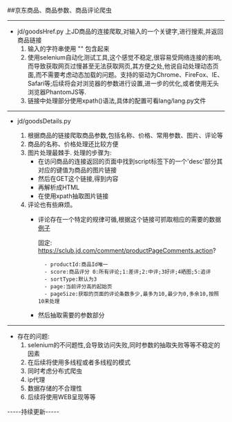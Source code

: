 ##京东商品、商品参数、商品评论爬虫

---
- jd/goodsHref.py 上JD商品的连接爬取,对输入的一个关键字,进行搜索,并返回商品链接
	1. 输入的字符串使用  "" 包含起来
	2. 使用selenium自动化测试工具,这个感觉不稳定,很容易受网络连接的影响,而导致获取网页过慢甚至无法获取网页,其方便之处,他说自动处理动态页面,而不需要考虑动态加载的问题。支持的驱动为Chrome、FireFox、IE、Safari等;后续将会对浏览器的参数进行设置,进一步的优化,或者使用无头浏览器PhantomJS等.
	3. 链接中处理部分使用xpath()语法,具体的配置可看lang/lang.py文件

---

- jd/goodsDetails.py


	1. 根据商品的链接爬取商品参数,包括名称、价格、常用参数、图片、评论等
	2. 商品的名称、价格处理还比较方便
 	3. 图片处理最棘手.
  		处理的步骤为:
     	- 在访问商品的连接返回的页面中找到script标签下的一个'desc'部分其对应的键值为商品的图片链接
    	- 然后在GET这个链接,得到内容
    	- 再解析成HTML
     	- 在使用xpath抽取图片链接
	4. 评论也有些麻烦。
     	- 评论存在一个特定的规律可循,根据这个链接可抓取相应的需要的数据
          [例子](https://sclub.jd.com/comment/productPageComments.action?productId=2402694&score=0&sortType=3&page=0&pageSize=10)

           固定: https://sclub.jd.com/comment/productPageComments.action?

        		- productId:商品Id唯一
        		- score:商品评分 0:所有评论;1:差评;2:中评;3好评;4晒图;5:追评
        		- sortType:默认为3
        		- page:当前评分高的起始页
        		- pageSize:获取的页面的评论条数多少,最多为10,最少为0,多余10,按照10来处理

    	- 然后抽取需要的参数部分

---

- 存在的问题:
    1. selenium的不问题性,会导致访问失败,同时参数的抽取失败等等不稳定的因素
    2. 在后续将使用多线程或者多线程的模式
    3. 同时考虑分布式爬虫
    4. ip代理
    5. 数据存储的不合理性
   	6. 后续将使用WEB呈现等等

-----持续更新-----